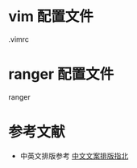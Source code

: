 vim 配置文件
============
.vimrc

ranger 配置文件
============
ranger


参考文献
============
* 中英文排版参考 [中文文案排版指北](https://github.com/sparanoid/chinese-copywriting-guidelines)









